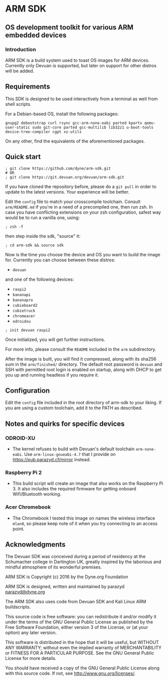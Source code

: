 # ARM SDK

##  OS development toolkit for various ARM embedded devices

### Introduction

ARM SDK is a build system used to toast OS images for ARM devices.
Currently only Devuan is supported, but later on support for other distros
will be added.

## Requirements

This SDK is designed to be used interactively from a terminal as well
from shell scripts.

For a Debian-based OS, install the following packages:

```
gnupg2 debootstrap curl rsync gcc-arm-none-eabi parted kpartx qemu-user-static sudo git-core parted gcc-multilib lib32z1 u-boot-tools device-tree-compiler cgpt xz-utils
```

On any other, find the equivalents of the aforementioned packages.

## Quick start

```
; git clone https://github.com/dyne/arm-sdk.git
# OR
; git clone https://git.devuan.org/devuan/arm-sdk.git
```
If you have cloned the repository before, please do a `git pull` in order
to update to the latest versions. Your experience will be better.

Edit the `config` file to match your crosscompile toolchain. Consult
`arm/README.md` if you're in a need of a precompiled one, then
run zsh. In case you have conflicting extensions on your zsh
configuration, safest way would be to run a vanilla one, using:

```
; zsh -f
```

then step inside the sdk, "source" it:

```
; cd arm-sdk && source sdk
```

Now is the time you choose the device and OS you want to build the image for. Currently
you can choose between these distros:

* `devuan`

and one of the following devices:

* `raspi2`
* `bananapi`
* `bananapro`
* `cubieboard2`
* `cubietruck`
* `chromeacer`
* `odroidxu`

```
; init devuan raspi2
```

Once initialized, you will get further instructions.

For more info, please consult the `README` included in the `arm` subdirectory.

After the image is built, you will find it compressed, along with its sha256 sum
in the `arm/finished/` directory. The default root password is `devuan` and SSH
with permitted root login is enabled on startup, along with DHCP to get you up
and running headless if you require it.

## Configuration

Edit the `config` file included in the root directory of arm-sdk to your liking.
If you are using a custom toolchain, add it to the PATH as described.

## Notes and quirks for specific devices

### ODROID-XU
* The kernel refuses to build with Devuan's default toolchain `arm-none-eabi`.
  Use `arm-linux-gnueabi-4.7` that I provide on https://pub.parazyd.cf/mirror
  instead.

### Raspberry Pi 2
* This build script will create an image that also works on the Raspberry Pi 3.
  It also includes the required firmware for getting onboard Wifi/Bluetooth
  working.

### Acer Chromebook
* The Chromebook I tested this image on names the wireless interface `mlan0`, so
  please keep note of it when you try connecting to an access point.

## Acknowledgments

The Devuan SDK was conceived during a period of residency at the
Schumacher college in Dartington UK, greatly inspired by the laborious
and mindful atmosphere of its wonderful premises.

ARM SDK is Copyright (c) 2016 by the Dyne.org Foundation

ARM SDK is designed, written and maintained by parazyd <parazyd@dyne.org>

The ARM SDK also uses code from Devuan SDK and Kali Linux ARM buildscripts.

This source code is free software: you can redistribute it and/or modify
it under the terms of the GNU General Public License as published by
the Free Software Foundation, either version 3 of the License, or
(at your option) any later version.

This software is distributed in the hope that it will be useful,
but WITHOUT ANY WARRANTY; without even the implied warranty of
MERCHANTABILITY or FITNESS FOR A PARTICULAR PURPOSE.  See the
GNU General Public License for more details.

You should have received a copy of the GNU General Public License
along with this source code. If not, see <http://www.gnu.org/licenses/>.
